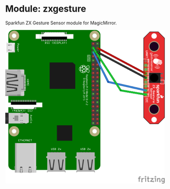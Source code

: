 # Module: zxgesture

Sparkfun ZX Gesture Sensor module for MagicMirror.

![Image of ZXGesture](zxgesture.png)